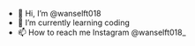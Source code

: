 - 👋 Hi, I’m @wanselft018
- 🌱 I’m currently learning coding
- 📫 How to reach me Instagram @wanselft018_ 

<!---
wanselft018/wanselft018 is a ✨ special ✨ repository because its `README.md` (this file) appears on your GitHub profile.
You can click the Preview link to take a look at your changes.
--->
